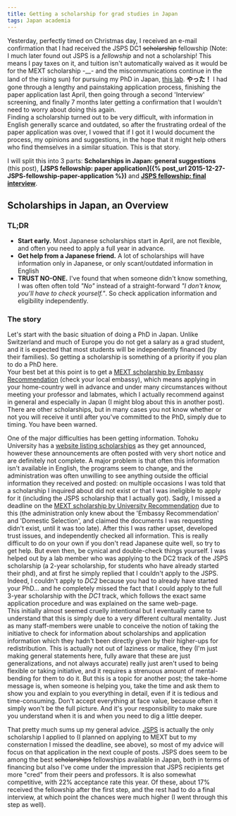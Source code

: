 ```yaml
---
title: Getting a scholarship for grad studies in Japan
tags: Japan academia
---
```


Yesterday, perfectly timed on Christmas day, I received an e-mail confirmation that I had received the JSPS DC1 <del>scholarship</del> fellowship (Note: I much later found out JSPS is a _fellowship_ and not a scholarship! This means I pay taxes on it, and tuition isn't automatically waived as it would be for the MEXT scholarship -__- and the miscommunications continue in the land of the rising sun) for pursuing my PhD in Japan, [this lab](http://www.cmplx.riec.tohoku.ac.jp/). **やった！** I had gone through a lengthy and painstaking application process, finishing the paper application last April, then going through a second 'Interview' screening, and finally 7 months later getting a confirmation that I wouldn't need to worry about doing this again.  
Finding a scholarship turned out to be very difficult, with information in English generally scarce and outdated, so after the frustrating ordeal of the paper application was over, I vowed that if I got it I would document the process, my opinions and suggestions, in the hope that it might help others who find themselves in a similar situation. This is that story.  

I will split this into 3 parts: **Scholarships in Japan: general suggestions** (this post), **[JSPS fellowship: paper application]({% post_url 2015-12-27-JSPS-fellowship-paper-application %})** and **[JSPS fellowship: final interview](2015-12-29-JSPS-fellowship-final-interview)**.

## Scholarships in Japan, an Overview

<!-- Let me first explain that I am very biased, spoiled, and give you my context: I'm from Switzerland and did most of my studies at ETH Zurich. Living standards (and living costs) in Switzerland are really high, and PhD conditions (I do robotics) in Switzerland are really cushy: a regular PhD salary (for engineering at ETH anyway) are around 4'000 USD/month. Right. The main point here is not the amount, but the fact that it's a _salary_. You're considered an employee of the university, and will of course be paid as such, including benefits. All the recurring [free-food gags from PhDComics](http://www.phdcomics.com/comics.php?f=1223) are thought to merely be jokes and not a real situation, and while you don't usually put away savings during your grad studies (Switzerland is expensive), you definitely don't worry about finances either.  
Now, I knew things were different outside of Switzerland, but I honestly did not fully realize how much my country contrasted with the reality of the rest of the world. Having talked to many others (in particular people who aren't from Europe), I am aware that some things that really shocked me (such as, the lack of a salary for grad studies in Japan) might seem trivial for others.   -->

<!-- Before committing to a PhD at Tohoku University, I spent a year as an exchange student in order to see if I really liked the lab, the professor and Japan enough to moving here. I did. After the first half year I confirmed with my prof that I wanted to stay on for a PhD, and from then a barrage of bureaucracy and realizations hit me which I wasn't expecting. At some point I almost gave up and went home. But the main point I will focus on here is the fact that you do not get a salary as a grad student here (in Switzerland and much of Europe, a PhD is considered a job), and scholarships are not immediately available. Indeed, it is generally expected that your parents will continue to support you throughout your grad studies, and if you do get a scholarship, well that's a bonus reserved for a lucky few. Suddenly, there was a rush for me to find a scholarship so that I could actually stay in Japan without selling my organs. -->
<!-- While my professor agreed to partially fund me until I did receive a scholarship (from what I understand, this is also quite lucky), there was a sudden rush for me to find a scholarship -->

### TL;DR
* **Start early.** Most Japanese scholarships start in April, are not flexible, and often you need to apply a full year in advance.
* **Get help from a Japanese friend.** A lot of scholarships will have information only in Japanese, or only scant/outdated information in English
* **TRUST NO-ONE.** I've found that when someone didn't know something, I was often  often told _"No"_ instead of a straight-forward _"I don't know, you'll have to check yourself."_. So check application information and eligibility independently.

### The story
Let's start with the basic situation of doing a PhD in Japan. Unlike Switzerland and much of Europe you do not get a salary as a grad student, and it is expected that most students will be independently financed (by their families). So getting a scholarship is something of a priority if you plan to do a PhD here.  
Your best bet at this point is to get a [MEXT scholarship by Embassy Recommendation](http://www.studyjapan.go.jp/en/toj/toj0302e-30.html) (check your local embassy), which means applying in your home-country well in advance and under many circumstances without meeting your professor and labmates, which I actually recommend against in general and especially in Japan (I might blog about this in another post). There are other scholarships, but in many cases you not know whether or not you will receive it until after you've committed to the PhD, simply due to timing. You have been warned.  

One of the major difficulties has been getting information. Tohoku University has a [website listing scholarships](http://www.eng.tohoku.ac.jp/english/life/scholership.html) as they get announced, however these announcements are often posted with very short notice and are definitely not complete. A major problem is that often this information isn't available in English, the programs seem to change, and the administration was often unwilling to see anything outside the official information they received and posted: on multiple occasions I was told that a scholarship I inquired about did not exist or that I was ineligible to apply for it (including the JSPS scholarship that I actually got). Sadly, I missed a deadline on the [MEXT scholarship by University Recommendation](http://www.studyjapan.go.jp/en/toj/toj0302e-30.html) due to this (the administration only knew about the 'Embassy Recommendation' and 'Domestic Selection', and claimed the documents I was requesting didn't exist, until it was too late). After this I was rather upset, developed trust issues, and independently checked all information. This is really difficult to do on your own if you don't read Japanese quite well, so try to get help. But even then, be cynical and double-check things yourself. I was helped out by a lab member who was applying to the DC2 track of the JSPS scholarship (a 2-year scholarship, for students who have already started their phd), and at first he simply replied that I couldn't apply to the JSPS. Indeed, I couldn't apply to _DC2_ because you had to already have started your PhD... and he completely missed the fact that I could apply to the full 3-year scholarship with the _DC1_ track, which follows the exact same application procedure and was explained on the same web-page.  
This initially almost seemed cruelly intentional but I eventually came to understand that this is simply due to a very different cultural mentality. Just as many staff-members were unable to conceive the notion of taking the initiative to check for information about scholarships and application information which they hadn't been directly given by their higher-ups for redistribution. This is actually not out of laziness or malice, they (I'm just making general statements here, fully aware that these are just generalizations, and not always accurate) really just aren't used to being flexible or taking initiative, and it requires a strenuous amount of mental-bending for them to do it. But this is a topic for another post; the take-home message is, when someone is helping you, take the time and ask them to show you and explain to you everything in detail, even if it is tedious and time-consuming. Don't accept everything at face value, because often it simply won't be the full picture. And it's your responsibility to make sure you understand when it is and when you need to dig a little deeper.

That pretty much sums up my general advice. [JSPS](http://www.jsps.go.jp/english/e-pd/index.html) is actually the only scholarship I applied to (I planned on applying to MEXT but to my consternation I missed the deadline, see above), so most of my advice will focus on that application in the next couple of posts. JSPS does seem to be among the best <del>scholarships</del> fellowships available in Japan, both in terms of financing but also I've come under the impression that JSPS recipients get more "cred" from their peers and professors. It is also somewhat competitive, with 22% acceptance rate this year. Of these, about 17% received the fellowship after the first step, and the rest had to do a final interview, at which point the chances were much higher (I went through this step as well).